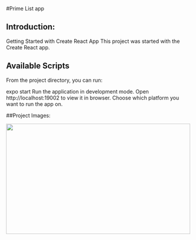 #Prime List app

## Introduction:

Getting Started with Create React App
This project was started with the Create React app.

## Available Scripts
From the project directory, you can run:

expo start
Run the application in development mode.
Open http://localhost:19002 to view it in browser.
Choose which platform you want to run the app on.

##Project Images:
<p>
<img width="500" height="300" src="src/assets/home.gif">
</p>

